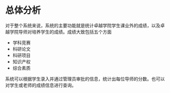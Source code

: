 # 总体分析
对于整个系统来说，系统的主要功能就是统计卓越学院学生课业外的成绩，以及卓越学院导师对培养学生的成绩。成绩大致包括五个方面
- 学科竞赛
- 科研论文
- 科研项目
- 知识产权
- 综合素质

系统可以根据学生录入并通过管理员审批的信息，统计出每位导师的分数。也可以对学生或老师的成绩信息进行查询。